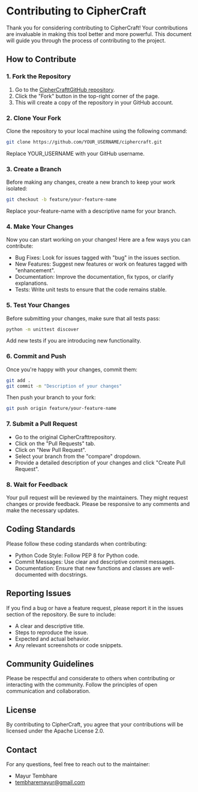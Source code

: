 # Contributing to CipherCraft

Thank you for considering contributing to CipherCraft! Your contributions are invaluable in making this tool better and more powerful. This document will guide you through the process of contributing to the project.

## How to Contribute

### 1. Fork the Repository

1. Go to the [CipherCrafttGitHub repository](https://github.com/jarvismayur/ciphercraft).
2. Click the "Fork" button in the top-right corner of the page.
3. This will create a copy of the repository in your GitHub account.

### 2. Clone Your Fork

Clone the repository to your local machine using the following command:

```bash
git clone https://github.com/YOUR_USERNAME/ciphercraft.git
```
Replace YOUR_USERNAME with your GitHub username.

### 3. Create a Branch
Before making any changes, create a new branch to keep your work isolated:

```bash
git checkout -b feature/your-feature-name
```
Replace your-feature-name with a descriptive name for your branch.

### 4. Make Your Changes
Now you can start working on your changes! Here are a few ways you can contribute:

- Bug Fixes: Look for issues tagged with "bug" in the issues section.
- New Features: Suggest new features or work on features tagged with "enhancement".
- Documentation: Improve the documentation, fix typos, or clarify explanations.
- Tests: Write unit tests to ensure that the code remains stable.
### 5. Test Your Changes
Before submitting your changes, make sure that all tests pass:

```bash
python -m unittest discover
```
Add new tests if you are introducing new functionality.

### 6. Commit and Push
Once you're happy with your changes, commit them:

```bash
git add .
git commit -m "Description of your changes"
```
Then push your branch to your fork:

```bash
git push origin feature/your-feature-name
```
### 7. Submit a Pull Request
- Go to the original CipherCrafttrepository.
- Click on the "Pull Requests" tab.
- Click on "New Pull Request".
- Select your branch from the "compare" dropdown.
- Provide a detailed description of your changes and click "Create Pull Request".
### 8. Wait for Feedback
Your pull request will be reviewed by the maintainers. They might request changes or provide feedback. Please be responsive to any comments and make the necessary updates.

## Coding Standards
Please follow these coding standards when contributing:

- Python Code Style: Follow PEP 8 for Python code.
- Commit Messages: Use clear and descriptive commit messages.
- Documentation: Ensure that new functions and classes are well-documented with docstrings.
## Reporting Issues
If you find a bug or have a feature request, please report it in the issues section of the repository. Be sure to include:

- A clear and descriptive title.
- Steps to reproduce the issue.
- Expected and actual behavior.
- Any relevant screenshots or code snippets.
## Community Guidelines
Please be respectful and considerate to others when contributing or interacting with the community. Follow the principles of open communication and collaboration.

## License
By contributing to CipherCraft, you agree that your contributions will be licensed under the Apache License 2.0.

## Contact
For any questions, feel free to reach out to the maintainer:

- Mayur Tembhare
- tembharemayur@gmail.com
